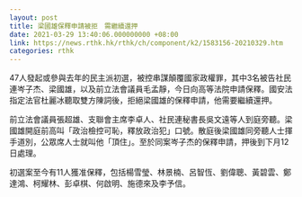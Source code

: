 ```yaml
---
layout: post
title: 梁國雄保釋申請被拒　需繼續還押
date: 2021-03-29 13:40:06.000000000 +08:00
link: https://news.rthk.hk/rthk/ch/component/k2/1583156-20210329.htm
categories: rthk
---
```


47人發起或參與去年的民主派初選，被控串謀顛覆國家政權罪，其中3名被告社民連岑子杰、梁國雄，以及前立法會議員毛孟靜，今日向高等法院申請保釋。國安法指定法官杜麗冰聽取雙方陳詞後，拒絕梁國雄的保釋申請，他需要繼續還押。

前立法會議員張超雄、支聯會主席李卓人、社民連秘書長吳文遠等人到庭旁聽。梁國雄開庭前高叫「政治檢控可恥，釋放政治犯」口號。散庭後梁國雄同旁聽人士揮手道別，公眾席人士就叫他「頂住」。至於同案岑子杰的保釋申請，押後到下月12日處理。

初選案至今有11人獲准保釋，包括楊雪瑩、林景楠、呂智恆、劉偉聰、黃碧雲、鄭達鴻、柯耀林、彭卓棋、何啟明、施德來及李予信。
